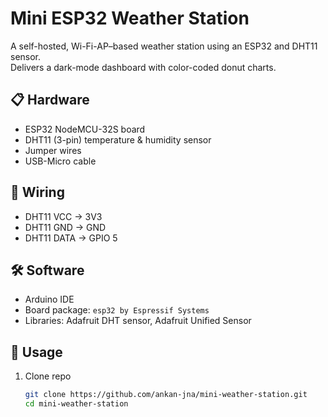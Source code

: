 # Mini ESP32 Weather Station

A self-hosted, Wi-Fi-AP–based weather station using an ESP32 and DHT11 sensor.  
Delivers a dark-mode dashboard with color-coded donut charts.

## 📋 Hardware
- ESP32 NodeMCU-32S board
- DHT11 (3-pin) temperature & humidity sensor
- Jumper wires
- USB-Micro cable

## 🔧 Wiring
- DHT11 VCC → 3V3
- DHT11 GND → GND
- DHT11 DATA → GPIO 5

## 🛠️ Software
- Arduino IDE
- Board package: `esp32 by Espressif Systems`
- Libraries: Adafruit DHT sensor, Adafruit Unified Sensor

## 🚀 Usage
1. Clone repo  
   ```bash
   git clone https://github.com/ankan-jna/mini-weather-station.git
   cd mini-weather-station
